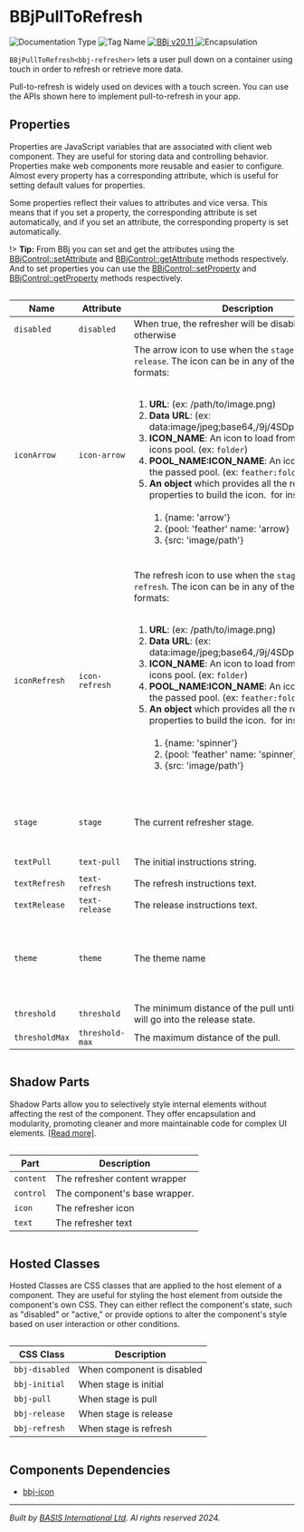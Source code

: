 # BBjPullToRefresh
![Documentation Type](https://img.shields.io/badge/Documentation-dwc-%23006aff) ![Tag Name](https://img.shields.io/badge/Component-bbj--refresher-%23006aff) <a href="https://bbj-plugins.github.io/BBjPullToRefresh/#/" title="The BBj Widget Name">
      <img src="https://img.shields.io/badge/Widget-BBjPullToRefresh &#8599;-%23006aff" alt="BBj v20.11" />
    </a> ![Encapsulation](https://img.shields.io/badge/Encapsulation-shadow-%23006aff)

`BBjPullToRefresh<bbj-refresher>` lets a user pull down on a container using
touch in order to refresh or retrieve more data.

Pull-to-refresh is widely used on devices with a touch screen.
You can use the APIs shown here to implement pull-to-refresh in your app.


## Properties 


Properties are JavaScript variables that are associated with client web component.
They are useful for storing data and controlling behavior. Properties make web components more reusable and easier to configure.
Almost every property has a corresponding attribute, which is useful for setting default values for properties.

Some properties reflect their values to attributes and vice versa. This means that if you set a property, the corresponding attribute is set automatically, and if you set an attribute, the corresponding property is set automatically.

!> **Tip:** From BBj you can set and get the attributes using the [BBjControl::setAttribute](https://documentation.basis.cloud/BASISHelp/WebHelp/bbjobjects/SysGui/bbjcontrol/BBjControl_setAttribute.htm)
and [BBjControl::getAttribute](https://documentation.basis.cloud/BASISHelp/WebHelp/bbjobjects/SysGui/bbjcontrol/BBjControl_getAttribute.htm) methods respectively.
And to set properties you can use the [BBjControl::setProperty](https://documentation.basis.cloud/BASISHelp/WebHelp/bbjobjects/SysGui/bbjcontrol/BBjControl_setProperty.htm) and [BBjControl::getProperty](https://documentation.basis.cloud/BASISHelp/WebHelp/bbjobjects/SysGui/bbjcontrol/BBjControl_getProperty.htm) methods respectively.
<div style="overflow-x: auto;">

| Name             | Attribute         | Description                                                                                                                                                                                                                                                                                                                                                                                                                                                                                                                                                                                                                                                                                                                                     | Reflects | Type                                                                    | Default                    |
| ---------------- | ----------------- | ----------------------------------------------------------------------------------------------------------------------------------------------------------------------------------------------------------------------------------------------------------------------------------------------------------------------------------------------------------------------------------------------------------------------------------------------------------------------------------------------------------------------------------------------------------------------------------------------------------------------------------------------------------------------------------------------------------------------------------------------- | :------: | ----------------------------------------------------------------------- | -------------------------- |
| ``disabled``     | ``disabled``      | When true,  the refresher will be disabled, enabled otherwise                                                                                                                                                                                                                                                                                                                                                                                                                                                                                                                                                                                                                                                                                   | &#x2714; | ``boolean``                                                             | ``false``                  |
| ``iconArrow``    | ``icon-arrow``    | The arrow icon to use when the ``stage`` is ``pull`` or ``release``.&nbsp;The icon can be in any of the following formats:&nbsp;&nbsp;<ol>&nbsp;<li> <b>URL</b>: (ex: /path/to/image.png)&nbsp;<li> <b>Data URL</b>: (ex: data:image/jpeg;base64,/9j/4SDpRXhpZgAAT....)&nbsp;<li> <b>ICON_NAME</b>: An icon to load from the default BBj icons pool. (ex: ``folder``)&nbsp;<li> <b>POOL_NAME:ICON_NAME</b>: An icon to load from the passed pool. (ex: ``feather:folder``)&nbsp;<li> <b>An object</b> which provides all the required properties to build the icon.&nbsp;   for instance:&nbsp;   <ol>&nbsp;     <li> {name: 'arrow'}&nbsp;     <li> {pool: 'feather' name: 'arrow}&nbsp;     <li> {src: 'image/path'}&nbsp;   </ol>&nbsp;</ol> | &#x2718; | ``string``                                                              | ``'bbj:arrow-down'``       |
| ``iconRefresh``  | ``icon-refresh``  | The refresh icon to use when the ``stage`` is ``refresh``.&nbsp;The icon can be in any of the following formats:&nbsp;&nbsp;<ol>&nbsp;<li> <b>URL</b>: (ex: /path/to/image.png)&nbsp;<li> <b>Data URL</b>: (ex: data:image/jpeg;base64,/9j/4SDpRXhpZgAAT....)&nbsp;<li> <b>ICON_NAME</b>: An icon to load from the default BBj icons pool. (ex: ``folder``)&nbsp;<li> <b>POOL_NAME:ICON_NAME</b>: An icon to load from the passed pool. (ex: ``feather:folder``)&nbsp;<li> <b>An object</b> which provides all the required properties to build the icon.&nbsp;   for instance:&nbsp;   <ol>&nbsp;     <li> {name: 'spinner'}&nbsp;     <li> {pool: 'feather' name: 'spinner}&nbsp;     <li> {src: 'image/path'}&nbsp;   </ol>&nbsp;</ol>       | &#x2718; | ``string``                                                              | ``'bbj:animated-spinner'`` |
| ``stage``        | ``stage``         | The current refresher stage.                                                                                                                                                                                                                                                                                                                                                                                                                                                                                                                                                                                                                                                                                                                    | &#x2714; | ``"initial" \| "pull" \| "refresh" \| "release"``                       | ``'initial'``              |
| ``textPull``     | ``text-pull``     | The initial instructions string.                                                                                                                                                                                                                                                                                                                                                                                                                                                                                                                                                                                                                                                                                                                | &#x2718; | ``string``                                                              | ``'Pull down to refresh'`` |
| ``textRefresh``  | ``text-refresh``  | The refresh instructions text.                                                                                                                                                                                                                                                                                                                                                                                                                                                                                                                                                                                                                                                                                                                  | &#x2718; | ``string``                                                              | ``'Refreshing'``           |
| ``textRelease``  | ``text-release``  | The release instructions text.                                                                                                                                                                                                                                                                                                                                                                                                                                                                                                                                                                                                                                                                                                                  | &#x2718; | ``string``                                                              | ``'Release to refresh'``   |
| ``theme``        | ``theme``         | The theme name                                                                                                                                                                                                                                                                                                                                                                                                                                                                                                                                                                                                                                                                                                                                  | &#x2714; | ``"danger" \| "gray" \| "info" \| "primary" \| "success" \| "warning"`` | ``'primary'``              |
| ``threshold``    | ``threshold``     | The minimum distance of the pull until the refresher will go into the release state.                                                                                                                                                                                                                                                                                                                                                                                                                                                                                                                                                                                                                                                            | &#x2718; | ``number``                                                              | ``80``                     |
| ``thresholdMax`` | ``threshold-max`` | The maximum distance of the pull.                                                                                                                                                                                                                                                                                                                                                                                                                                                                                                                                                                                                                                                                                                               | &#x2718; | ``number``                                                              | ``Infinity``               |


</div>

## Shadow Parts


Shadow Parts allow you to selectively style internal elements without affecting the rest of the component.
They offer encapsulation and modularity, promoting cleaner and more maintainable code for complex UI elements. [[Read more]](theme-engine/css-shadow-parts).
<div style="overflow-x: auto;">

| Part        | Description                   |
| ----------- | ----------------------------- |
| ``content`` | The refresher content wrapper |
| ``control`` | The component's base wrapper. |
| ``icon``    | The refresher icon            |
| ``text``    | The refresher text            |


</div>

## Hosted Classes


Hosted Classes are CSS classes that are applied to the host element of a component. They are useful for styling the host element from outside the component's own CSS.
They can either reflect the component's state, such as "disabled" or "active," or provide options to alter the component's style based on user interaction or other conditions.
<div style="overflow-x: auto;">

| CSS Class        | Description                |
| ---------------- | -------------------------- |
| ``bbj-disabled`` | When component is disabled |
| ``bbj-initial``  | When stage is initial      |
| ``bbj-pull``     | When stage is pull         |
| ``bbj-release``  | When stage is release      |
| ``bbj-refresh``  | When stage is refresh      |


</div>

## Components Dependencies

- [bbj-icon](web-components/bbj-icon.md)


----------------------------------------------
*Built by [BASIS International Ltd](https://www.basis.cloud/). Al rights reserved 2024.*
